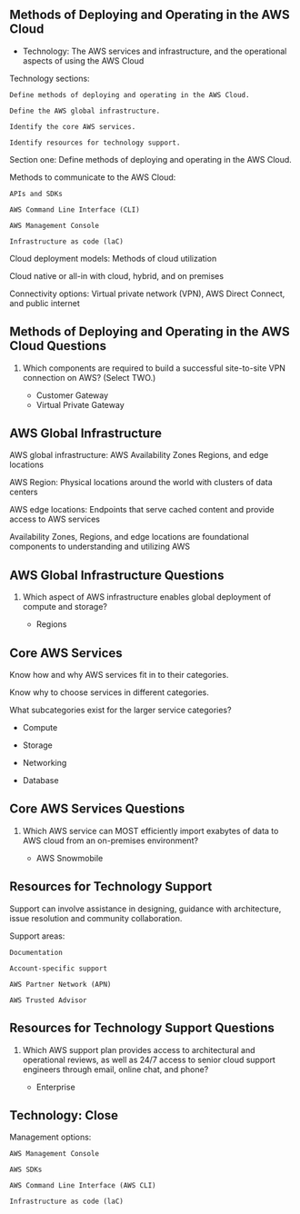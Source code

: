 ## Methods of Deploying and Operating in the AWS Cloud

- Technology: The AWS services and infrastructure, and the operational aspects of using the AWS Cloud

Technology sections:

    Define methods of deploying and operating in the AWS Cloud.

    Define the AWS global infrastructure.

    Identify the core AWS services.

    Identify resources for technology support.

Section one: Define methods of deploying and operating in the AWS Cloud.

Methods to communicate to the AWS Cloud:

    APIs and SDKs

    AWS Command Line Interface (CLI)

    AWS Management Console

    Infrastructure as code (laC)

Cloud deployment models: Methods of cloud utilization

Cloud native or all-in with cloud, hybrid, and on premises

Connectivity options: Virtual private network (VPN), AWS Direct Connect, and public internet

## Methods of Deploying and Operating in the AWS Cloud Questions

1. Which components are required to build a successful site-to-site VPN connection on AWS? (Select TWO.)

   - Customer Gateway
   - Virtual Private Gateway

## AWS Global Infrastructure

AWS global infrastructure: AWS Availability Zones Regions, and edge locations

AWS Region: Physical locations around the world with clusters of data centers

AWS edge locations: Endpoints that serve cached content and provide access to AWS services

Availability Zones, Regions, and edge locations are foundational components to understanding and utilizing AWS

## AWS Global Infrastructure Questions

1. Which aspect of AWS infrastructure enables global deployment of compute and storage?

   - Regions

## Core AWS Services

Know how and why AWS services fit in to their categories.

Know why to choose services in different categories.

What subcategories exist for the larger service categories?

- Compute

- Storage

- Networking

- Database

## Core AWS Services Questions

1. Which AWS service can MOST efficiently import exabytes of data to AWS cloud from an on-premises environment?

   - AWS Snowmobile

## Resources for Technology Support

Support can involve assistance in designing, guidance with architecture, issue resolution and community collaboration.

Support areas:

    Documentation

    Account-specific support

    AWS Partner Network (APN)

    AWS Trusted Advisor

## Resources for Technology Support Questions

1. Which AWS support plan provides access to architectural and operational reviews, as well as 24/7 access to senior cloud support engineers through email, online chat, and phone?

   - Enterprise

## Technology: Close

Management options:

    AWS Management Console

    AWS SDKs

    AWS Command Line Interface (AWS CLI)

    Infrastructure as code (laC)
